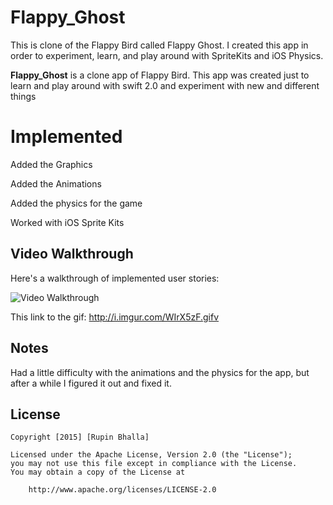 # Flappy_Ghost
This is clone of the Flappy Bird called Flappy Ghost. 
I created this app in order to experiment, learn, and play around with SpriteKits and iOS Physics.


**Flappy_Ghost** is a clone app of Flappy Bird.
This app was created just to learn and play around with swift 2.0 and experiment with new and different things

# Implemented 

  Added the Graphics
  
  Added the Animations
  
  Added the physics for the game
  
  Worked with iOS Sprite Kits


## Video Walkthrough 

Here's a walkthrough of implemented user stories:

<img src='http://i.imgur.com/WIrX5zF.gif' title='Video Walkthrough' alt='Video Walkthrough' />

This link to the gif:
http://i.imgur.com/WIrX5zF.gifv

## Notes

Had a little difficulty with the animations and the physics for the app,
but after a while I figured it out and fixed it.

## License

    Copyright [2015] [Rupin Bhalla]

    Licensed under the Apache License, Version 2.0 (the "License");
    you may not use this file except in compliance with the License.
    You may obtain a copy of the License at

        http://www.apache.org/licenses/LICENSE-2.0


